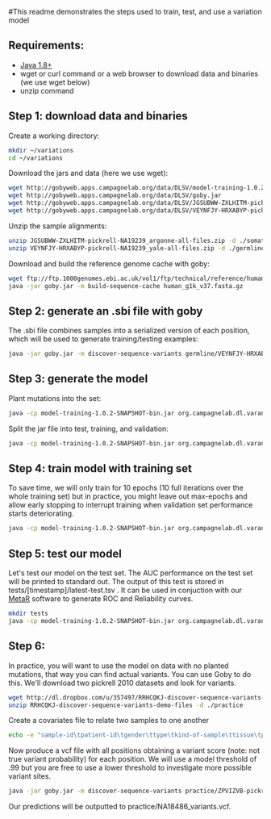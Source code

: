 #This readme demonstrates the steps used to train, test, and use a variation model

## Requirements:
 
- [Java 1.8+](http://www.oracle.com/technetwork/java/javase/downloads/index.html)
- wget or curl command or a web browser to download data and binaries (we use wget below)
- unzip command

## Step 1: download data and binaries
Create a working directory:
```sh
mkdir ~/variations
cd ~/variations
```
Download the jars and data (here we use wget):
```sh
wget http://gobyweb.apps.campagnelab.org/data/DLSV/model-training-1.0.2-snapshot-bin.jar
wget http://gobyweb.apps.campagnelab.org/data/DLSV/goby.jar
wget http://gobyweb.apps.campagnelab.org/data/DLSV/JGSUBWW-ZXLHITM-pickrell-NA19239_argonne-all-files.zip
wget http://gobyweb.apps.campagnelab.org/data/DLSV/VEYNFJY-HRXABYP-pickrell-NA19239_yale-all-files.zip
```
Unzip the sample alignments:
```sh
unzip JGSUBWW-ZXLHITM-pickrell-NA19239_argonne-all-files.zip -d ./somatic
unzip VEYNFJY-HRXABYP-pickrell-NA19239_yale-all-files.zip -d ./germline
```
Download and build the reference genome cache with goby:
```sh
wget ftp://ftp.1000genomes.ebi.ac.uk/vol1/ftp/technical/reference/human_g1k_v37.fasta.gz
java -jar goby.jar -m build-sequence-cache human_g1k_v37.fasta.gz
```
## Step 2: generate an .sbi file with goby
The .sbi file combines samples into a serialized version of each position, which will be used to generate training/testing examples:
```sh
java -jar goby.jar -m discover-sequence-variants germline/VEYNFJY-HRXABYP-pickrell-NA19239_yale.header somatic/JGSUBWW-ZXLHITM-pickrell-NA19239_argonne.header --format SEQUENCE_BASE_INFORMATION -o ./fullset --genome human_g1k_v37
```
## Step 3: generate the model
Plant mutations into the set:
```sh
java -cp model-training-1.0.2-SNAPSHOT-bin.jar org.campagnelab.dl.varanalysis.intermediaries.Mutator2 fullset.sbi mutset.sbi
```
Split the jar file into test, training, and validation:
 ```sh
java -cp model-training-1.0.2-SNAPSHOT-bin.jar org.campagnelab.dl.varanalysis.intermediaries.SplitFile -i mutset.sbi -f 0.8 -f 0.1 -f 0.1 -o "set_" -s train -s val -s test
```
## Step 4: train model with training set
To save time, we will only train for 10 epochs (10 full iterations over the whole training set) but in practice, you might leave out max-epochs and allow early stopping to interrupt training when validation set performance starts deteriorating.
```sh
java -cp model-training-1.0.2-SNAPSHOT-bin.jar org.campagnelab.dl.varanalysis.learning.TrainSomaticModel -t set_train.sbi -v set_val.sbi --max-epochs 10
```
## Step 5: test our model
Let's test our model on the test set. The AUC performance on the test set will be printed to standard out. The output of this test is stored in tests/[timestamp]/latest-test.tsv .
It can be used in conjuction with our [MetaR](http://metaR.campagnelab.org) software to generate ROC and Reliability curves.
```sh
mkdir tests
java -cp model-training-1.0.2-SNAPSHOT-bin.jar org.campagnelab.dl.varanalysis.learning.PredictMutations -i set_test.sbi --long-report -m ./models/[timestamp (eg 1473798870063)]
```
## Step 6:
In practice, you will want to use the model on data with no planted mutations, that way you can find actual variants. You can use Goby to do this. We'll download two pickrell 2010 datasets and look for variants.
```sh
wget http://dl.dropbox.com/u/357497/RRHCQKJ-discover-sequence-variants-demo-files.zip
unzip RRHCQKJ-discover-sequence-variants-demo-files -d ./practice
```
Create a covariates file to relate two samples to one another
```sh
echo -e "sample-id\tpatient-id\tgender\ttype\tkind-of-sample\ttissue\tparents\nZPVIZVB-pickrellNA18486_argonne\tP1\tMale\tPatient\tGermline\tBlood\tN/A\nPJCBGUJ-pickrellNA18486_yale\tP1\tMale\tPatient\tSomatic\tBlood\tN/A" > ./practice/covariates.txt
```
Now produce a vcf file with all positions obtaining a variant score (note: not true variant probability) for each position.
We will use a model threshold of .99 but you are free to use a lower threshold to investigate more possible variant sites.
```sh
java -jar goby.jar -m discover-sequence-variants practice/ZPVIZVB-pickrellNA18486_argonne.entries practice/PJCBGUJ-pickrellNA18486_yale.entries --format SOMATIC_VARIATIONS -o practice/NA18486_variants.vcf --genome human_g1k_v37 --covariates practice/covariates.txt -x SomaticVariationOutputFormat:model-path="models/[timestamp (eg 1473798870063)]/latestModel.bin" -x SomaticVariationOutputFormat:model-p-mutated-threshold:0.99
```
Our predictions will be outputted to practice/NA18486_variants.vcf.